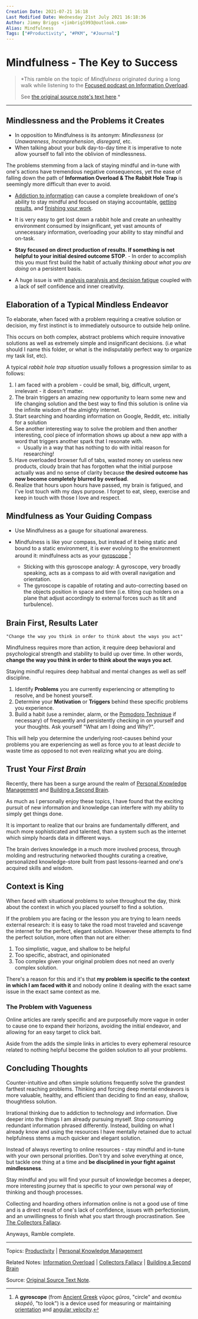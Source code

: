 ```yaml
---
Creation Date: 2021-07-21 16:18
Last Modified Date: Wednesday 21st July 2021 16:18:36
Author: Jimmy Briggs <jimbrig1993@outlook.com>
Alias: Mindfulness
Tags: ["#Productivity", "#PKM", "#Journal"]
---
```


# Mindfulness - The Key to Success

>*This ramble on the topic of *Mindfulness* originated during a long walk while listening to the [Focused podcast on Information Overload](https://pca.st/episode/91bfd694-bee3-4c77-9cd1-cb0fdedc95ef). 
>
>See [the original source note's text here](./assets/Mindfulness.txt).*

***

## Mindlessness and the Problems it Creates

- In opposition to Mindfulness is its antonym: *Mindlessness* (or *Unawareness*, *Incomprehension*, *disregard*, etc. 
- When talking about your bulk day-to-day time it is imperative to note allow yourself to fall into the oblivion of mindlessness. 

The problems stemming from a lack of staying mindful and in-tune with one's actions have tremendous negative consequences, yet the ease of falling down the path of **Information Overload & The Rabbit Hole Trap** is seemingly more difficult than ever to avoid.

- [Addiction to information](Addiction%20to%20information) can cause a complete breakdown of one's ability to stay mindful and focused on staying accountable, [getting results](getting%20results), and [finishing your work](finishing%20your%20work).

- It is very easy to get lost down a rabbit hole and create an unhealthy environment consumed by insignificant, yet vast amounts of unnecessary information, overloading your ability to stay mindful and on-task. 

- **Stay focused on direct production of results. If something is not helpful to your initial desired outcome STOP**. 
		- In order to accomplish this you must first build the habit of actually *thinking about what you are doing* on a persistent basis.

- A huge issue is with [analysis paralysis and decision fatigue](analysis%20paralysis%20and%20decision%20fatigue) coupled with a lack of self confidence and inner creativity.

## Elaboration of a Typical Mindless Endeavor

To elaborate, when faced with a problem requiring a creative solution or decision, my first instinct is to immediately outsource to outside help online. 

This occurs on both complex, abstract problems which require innovative solutions as well as extremely simple and insignificant decisions. (i.e what should I name this folder, or what is the indisputably perfect way to organize my task list, etc). 

A typical *rabbit hole trap situation* usually follows a progression similar to as follows:

1. I am faced with a problem - could be small, big, difficult, urgent, irrelevant - it doesn't matter.
2. The brain triggers an amazing new opportunity to learn some new and life changing solution and the best way to find this solution is online via the infinite wisdom of the almighty internet. 
3. Start searching and hoarding information on Google, Reddit, etc. initially for a solution
4. See another interesting way to solve the problem and then another interesting, cool piece of information shows up about a new app with a word that triggers another spark that I resonate with.
   - Usually in a way that has nothing to do with initial reason for researching!
5. Have overloaded browser full of tabs, wasted money on useless new products, cloudy brain that has forgotten what the initial purpose actually was and no sense of clarity because **the desired outcome has now become completely blurred by overload**.
6. Realize that hours upon hours have passed, my brain is fatigued, and I've lost touch with my days purpose. I forget to eat, sleep, exercise and keep in touch with those I love and respect.

## Mindfulness as Your Guiding Compass

- Use Mindfulness as a gauge for situational awareness.

- Mindfulness is like your compass, but instead of it being static and bound to a static environment, it is ever evolving to the environment around it: mindfulness acts as your [gyroscope](https://en.wikipedia.org/wiki/Gyroscope) [^1]

  - Sticking with this gyroscope analogy: A gyroscope, very broadly speaking, acts as a compass to aid with overall navigation and orientation.
   - The gyroscope is capable of rotating and auto-correcting based on the objects position in space and time (i.e. tilting cup holders on a plane that adjust accordingly to external forces such as tilt and turbulence). 

## Brain First, Results Later

```ad-quote
"Change the way you think in order to think about the ways you act"
```

Mindfulness requires more than action, it require deep behavioral and psychological strength and stability to build up over time. In other words, **change the way you think in order to think about the ways you act**.

Staying mindful requires deep habitual and mental changes as well as self discipline.
	
1. Identify **Problems** you are currently experiencing or attempting to resolve, and be honest yourself.
2. Determine your **Motivation** or **Triggers** behind these specific problems you experience.
3. Build a habit (use a reminder, alarm, or the [Pomodoro Technique](Pomodoro%20Technique) if necessary) of frequently and persistently checking in on yourself and your thoughts. Ask yourself "What am I doing and Why?".

This will help you determine the underlying root-causes behind your problems you are experiencing as well as force you to at least *decide* to waste time as opposed to not even realizing what you are doing.

## Trust Your *First Brain*

Recently, there has been a surge around the realm of [Personal Knowledge Management](Personal%20Knowledge%20Management) and [Building a Second Brain](Building%20a%20Second%20Brain). 

As much as I personally enjoy these topics, I have found that the exciting pursuit of new information and knowledge can interfere with my ability to simply get things done. 

It is important to realize that our brains are fundamentally different, and much more sophisticated and talented, than a system such as the internet which simply hoards data in different ways. 

The brain derives knowledge in a much more involved process, through molding and restructuring networked thoughts curating a creative, personalized knowledge-store built from past lessons-learned and one's acquired skills and wisdom. 

## Context is King

When faced with situational problems to solve throughout the day, think about the context in which you placed yourself to find a solution.

If the problem you are facing or the lesson you are trying to learn needs external research: it is easy to take the road most traveled and scavenge the internet for the perfect, elegant solution. However these attempts to find the perfect solution, more often than not are either:

1. Too simplistic, vague, and shallow to be helpful
2. Too specific, abstract, and opinionated 
3. Too complex given your original problem does not need an overly complex solution.

There's a reason for this and it's that **my problem is specific to the context in which I am faced with it** and nobody online it dealing with the exact same issue in the exact same context as me. 

### The Problem with Vagueness

Online articles are rarely specific and are purposefully more vague in order to cause one to expand their horizons, avoiding the initial endeavor, and allowing for an easy target to click bait. 

Aside from the adds the simple links in articles to every ephemeral resource related to nothing helpful become the golden solution to all your problems.

## Concluding Thoughts

Counter-intuitive and often simple solutions frequently solve the grandest farthest reaching problems. Thinking and forcing deep mental endeavors is more valuable, healthy, and efficient than deciding to find an easy, shallow, thoughtless solution. 

Irrational thinking due to addiction to technology and information. Dive deeper into the things I am already pursuing myself. Stop consuming redundant information phrased differently. Instead, building on what I already know and using the resources I have mentally retained due to actual helpfulness stems a much quicker and elegant solution.  

Instead of always reverting to online resources - stay mindful and in-tune with your own personal priorities. Don't try and solve everything at once, but tackle one thing at a time and **be disciplined in your fight against mindlessness**. 

Stay mindful and you will find your pursuit of knowledge becomes a deeper, more interesting journey that is specific to your own personal way of thinking and though processes. 

Collecting and hoarding others information online is not a good use of time and is a direct result of one's lack of confidence, issues with perfectionism, and an unwillingness to finish what you start through procrastination. See [The Collectors Fallacy](The%20Collectors%20Fallacy).

Anyways, Ramble complete.

***

Topics: [Productivity](../1-Maps-of-Content/010%20-%20Productivity.md) | [Personal Knowledge Management](../1-Maps-of-Content/MOC%20-%20PKM.md)

Related Notes: [Information Overload](Information%20Overload) | [Collectors Fallacy](Collectors%20Fallacy) | [Building a Second Brain](Building%20a%20Second%20Brain)

Source: [Original Source Text Note](./assets/Mindfulness.txt).

[^1]: A **gyroscope** (from [Ancient Greek](https://en.wikipedia.org/wiki/Ancient_Greek) γῦρος *gûros*, "circle" and σκοπέω *skopéō*, "to look") is a device used for measuring or maintaining [orientation](https://en.wikipedia.org/wiki/Orientation_(geometry)) and [angular velocity](https://en.wikipedia.org/wiki/Angular_velocity).